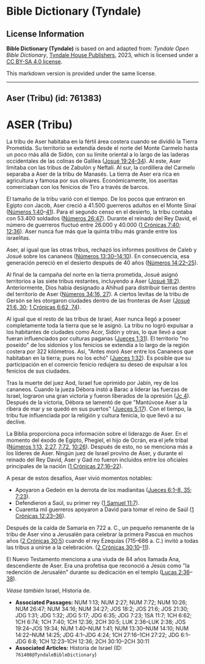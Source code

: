 # Bible Dictionary (Tyndale)

## License Information

**Bible Dictionary (Tyndale)** is based on and adapted from: _Tyndale Open Bible Dictionary_, [Tyndale House Publishers](https://tyndaleopenresources.com/), 2023, which is licensed under a [CC BY-SA 4.0 license](https://creativecommons.org/licenses/by-sa/4.0/legalcode.en).

This markdown version is provided under the same license.



--------------------------------

## Aser (Tribu) (id: 761383)

ASER (Tribu)
============

La tribu de Aser habitaba en la fértil área costera cuando se dividió la Tierra Prometida. Su territorio se extendía desde el norte del Monte Carmelo hasta un poco más allá de Sidón, con su límite oriental a lo largo de las laderas occidentales de las colinas de Galilea ([Josué 19:24–34](https://ref.ly/Josh19:24-Josh19:34)). Al este, Aser limitaba con las tribus de Zabulón y Neftalí. Al sur, la cordillera del Carmelo separaba a Aser de la tribu de Manasés. La tierra de Aser era rica en agricultura y famosa por sus olivares. Económicamente, los aseritas comerciaban con los fenicios de Tiro a través de barcos.

El tamaño de la tribu varió con el tiempo. De los pocos que entraron en Egipto con Jacob, Aser creció a 41\.500 guerreros adultos en el Monte Sinaí ([Números 1:40](https://ref.ly/Num1:40-Num1:41)–[41](https://ref.ly/Num1:40-Num1:41)). Para el segundo censo en el desierto, la tribu contaba con 53\.400 soldados ([Números 26:47](https://ref.ly/Num26:47)). Durante el reinado del Rey David, el número de guerreros fluctuó entre 26\.000 y 40\.000 ([1 Crónicas 7:40](https://ref.ly/1Chr7:40); [12:36](https://ref.ly/1Chr12:36)). Aser nunca fue más que la quinta tribu más grande entre los israelitas.

Aser, al igual que las otras tribus, rechazó los informes positivos de Caleb y Josué sobre los cananeos ([Números 13:30–14:10](https://ref.ly/Num13:30-Num14:10)). En consecuencia, esa generación pereció en el desierto después de 40 años ([Números 14:22–25](https://ref.ly/Num14:22-Num14:25)).

Al final de la campaña del norte en la tierra prometida, Josué asignó territorios a las siete tribus restantes, incluyendo a Aser ([Josué 18:2](https://ref.ly/Josh18:2)). Anteriormente, Dios había designado a Ahihud para distribuir tierras dentro del territorio de Aser ([Números 34:16, 27](https://ref.ly/Num34:16,Num34:27)). A ciertos levitas de la tribu de Gersón se les otorgaron ciudades dentro de las fronteras de Aser ([Josué 21:6, 30](https://ref.ly/Josh21:6,Josh21:30); [1 Crónicas 6:62, 74](https://ref.ly/1Chr6:62,1Chr6:74)).

Al igual que el resto de las tribus de Israel, Aser nunca llegó a poseer completamente toda la tierra que se le asignó. La tribu no logró expulsar a los habitantes de ciudades como Acor, Sidón y otras, lo que llevó a que fueran influenciados por culturas paganas ([Jueces 1:31](https://ref.ly/Judg1:31)). El territorio "no poseído" de los sidonios y los fenicios se extendía a lo largo de la región costera por 322 kilómetros. Así, "Antes moró Aser entre los Cananeos que habitaban en la tierra; pues no los echó" ([Jueces 1:32](https://ref.ly/Judg1:32)). Es posible que su participación en el comercio fenicio redujera su deseo de expulsar a los fenicios de sus ciudades.

Tras la muerte del juez Aod, Israel fue oprimido por Jabín, rey de los cananeos. Cuando la jueza Débora instó a Barac a liderar las fuerzas de Israel, lograron una gran victoria y fueron liberados de la opresión ([Jc 4](https://ref.ly/Judg4:1-Judg4:24)). Después de la victoria, Débora se lamentó de que "Mantúvose Aser a la ribera de mar y se quedó en sus puertos" ([Jueces 5:17](https://ref.ly/Judg5:17)). Con el tiempo, la tribu fue influenciada por la religión y cultura fenicia, lo que llevó a su declive.

La Biblia proporciona poca información sobre el liderazgo de Aser. En el momento del éxodo de Egipto, Phegiel, el hijo de Ocrán, era el jefe tribal ([Números 1:13,](https://ref.ly/Num1:13) [2:27,](https://ref.ly/Num2:27) [7:72,](https://ref.ly/Num7:72) [10:26](https://ref.ly/Num10:26)). Después de esto, no se menciona más a los líderes de Aser. Ningún juez de Israel provino de Aser, y durante el reinado del Rey David, Aser y Gad no fueron incluidos entre los oficiales principales de la nación ([1 Crónicas 27:16–22](https://ref.ly/1Chr27:16-1Chr27:22)).

A pesar de estos desafíos, Aser vivió momentos notables:

* Apoyaron a Gedeón en la derrota de los madianitas ([Jueces 6:1–8, 35](https://ref.ly/Judg6:1-Judg6:8,Judg6:35); [7:23](https://ref.ly/Judg7:23)).
* Defendieron a Saúl, su primer rey ([1 Samuel 11:7](https://ref.ly/1Sam11:7)).
* Cuarenta mil guerreros apoyaron a David para tomar el reino de Saúl ([1 Crónicas 12:23–36](https://ref.ly/1Chr12:23-1Chr12:36)).

Después de la caída de Samaria en 722 a. C., un pequeño remanente de la tribu de Aser vino a Jerusalén para celebrar la primera Pascua en muchos años ([2 Crónicas 30:5](https://ref.ly/2Chr30:5)) cuando el rey Ezequías (715–686 a. C.) invitó a todas las tribus a unirse a la celebración. ([2 Crónicas 30:10](https://ref.ly/2Chr30:10-2Chr30:11)–[11](https://ref.ly/2Chr30:10-2Chr30:11)).

El Nuevo Testamento menciona a una viuda de 84 años llamada Ana, descendiente de Aser. Era una profetisa que reconoció a Jesús como "la redención de Jerusalén" durante su dedicación en el templo ([Lucas 2:36](https://ref.ly/Luke2:36-Luke2:38)–[38](https://ref.ly/Luke2:36-Luke2:38)).

*Véase también* Israel, Historia de.

* **Associated Passages:** NUM 1:13; NUM 2:27; NUM 7:72; NUM 10:26; NUM 26:47; NUM 34:16; NUM 34:27; JOS 18:2; JOS 21:6; JOS 21:30; JDG 1:31; JDG 1:32; JDG 5:17; JDG 6:35; JDG 7:23; 1SA 11:7; 1CH 6:62; 1CH 6:74; 1CH 7:40; 1CH 12:36; 2CH 30:5; LUK 2:36–LUK 2:38; JOS 19:24–JOS 19:34; NUM 1:40–NUM 1:41; NUM 13:30–NUM 14:10; NUM 14:22–NUM 14:25; JDG 4:1–JDG 4:24; 1CH 27:16–1CH 27:22; JDG 6:1–JDG 6:8; 1CH 12:23–1CH 12:36; 2CH 30:10–2CH 30:11
* **Associated Articles:** Historia de Israel (ID: `761408@TyndaleBibleDictionary`)

